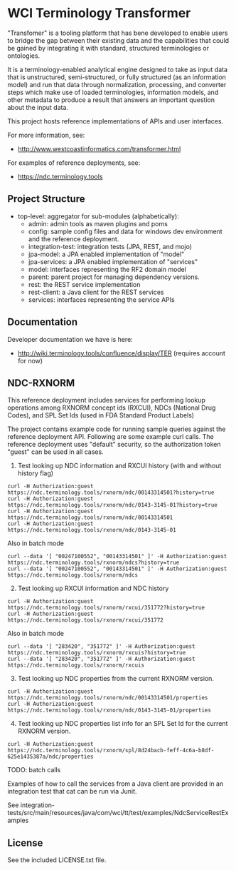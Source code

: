 WCI Terminology Transformer
===========================

"Transfomer" is a tooling platform that has bene developed to enable users to bridge the gap between their existing data and the capabilities that could be gained by integrating it with standard, structured terminologies or ontologies.  

It is a terminology-enabled analytical engine designed to take as input data that is unstructured, semi-structured, or fully structured (as an information model) and run that data through normalization, processing, and converter steps which make use of loaded terminologies, information models, and other metadata to produce a result that answers an important question about the input data.

This project hosts reference implementations of APIs and user interfaces.

For more information, see:
* http://www.westcoastinformatics.com/transformer.html

For examples of reference deployments, see:
* https://ndc.terminology.tools

Project Structure
-----------------

* top-level: aggregator for sub-modules (alphabetically):
  * admin: admin tools as maven plugins and poms
  * config: sample config files and data for windows dev environment and the reference deployment.
  * integration-test: integration tests (JPA, REST, and mojo)
  * jpa-model: a JPA enabled implementation of "model"
  * jpa-services: a JPA enabled implementation of "services"
  * model: interfaces representing the RF2 domain model
  * parent: parent project for managing dependency versions.
  * rest: the REST service implementation
  * rest-client: a Java client for the REST services
  * services: interfaces representing the service APIs

Documentation
-------------
Developer documentation we have is here: 
* http://wiki.terminology.tools/confluence/display/TER (requires account for now)

NDC-RXNORM
----------
This reference deployment includes services for performing lookup operations
among RXNORM concept ids (RXCUI), NDCs (National Drug Codes), and SPL Set Ids
(used in FDA Standard Product Labels)

The project contains example code for running sample queries against
the reference deployment API.  Following are some example curl calls.
The reference deployment uses "default" security, so the authorization
token "guest" can be used in all cases.

1. Test looking up NDC information and RXCUI history (with and without history flag)

```
curl -H Authorization:guest https://ndc.terminology.tools/rxnorm/ndc/00143314501?history=true
curl -H Authorization:guest https://ndc.terminology.tools/rxnorm/ndc/0143-3145-01?history=true
curl -H Authorization:guest https://ndc.terminology.tools/rxnorm/ndc/00143314501
curl -H Authorization:guest https://ndc.terminology.tools/rxnorm/ndc/0143-3145-01
```

  Also in batch mode

```
curl --data '[ "00247100552", "00143314501" ]' -H Authorization:guest https://ndc.terminology.tools/rxnorm/ndcs?history=true
curl --data '[ "00247100552", "00143314501" ]' -H Authorization:guest https://ndc.terminology.tools/rxnorm/ndcs

```


2. Test looking up RXCUI information and NDC history

```
curl -H Authorization:guest https://ndc.terminology.tools/rxnorm/rxcui/351772?history=true
curl -H Authorization:guest https://ndc.terminology.tools/rxnorm/rxcui/351772
```

  Also in batch mode

```
curl --data '[ "283420", "351772" ]' -H Authorization:guest https://ndc.terminology.tools/rxnorm/rxcuis?history=true
curl --data '[ "283420", "351772" ]' -H Authorization:guest https://ndc.terminology.tools/rxnorm/rxcuis
```
  

3. Test looking up NDC properties from the current RXNORM version.

```
curl -H Authorization:guest https://ndc.terminology.tools/rxnorm/ndc/00143314501/properties
curl -H Authorization:guest https://ndc.terminology.tools/rxnorm/ndc/0143-3145-01/properties
```

4. Test looking up NDC properties list info for an SPL Set Id for the current RXNORM version.

```
curl -H Authorization:guest https://ndc.terminology.tools/rxnorm/spl/8d24bacb-feff-4c6a-b8df-625e1435387a/ndc/properties
```

TODO: batch calls

Examples of how to call the services from a Java client are provided in an 
integration test that cat can be run via Junit.

See integration-tests/src/main/resources/java/com/wci/tt/test/examples/NdcServiceRestExamples


License
-------
See the included LICENSE.txt file.




  